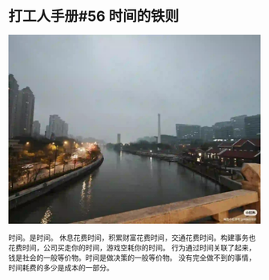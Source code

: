 # 打工人手册#56 时间的铁则

 ![](img/a0481328-172b-4579-99b7-dd3a9c28a057.jpg)
 
时间。是时间。
休息花费时间，积累财富花费时间，交通花费时间。构建事务也花费时间，公司买走你的时间，游戏空耗你的时间。
行为通过时间关联了起来，钱是社会的一般等价物。时间是做决策的一般等价物。
没有完全做不到的事情，时间耗费的多少是成本的一部分。